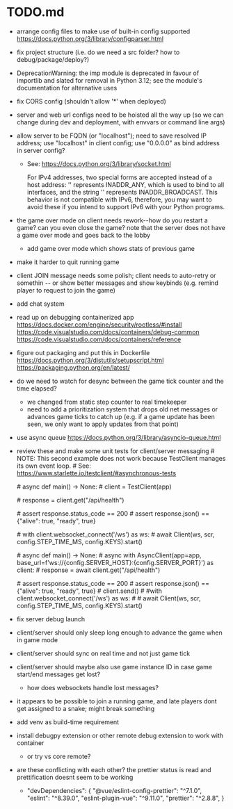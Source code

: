 # TODO.md

- arrange config files to make use of built-in config supported
  https://docs.python.org/3/library/configparser.html

- fix project structure (i.e. do we need a src folder? how to debug/package/deploy?)

- DeprecationWarning: the imp module is deprecated in favour of importlib and slated for removal in Python 3.12; see the module's documentation for alternative uses

- fix CORS config (shouldn't allow '*' when deployed)
- server and web url configs need to be hoisted all the way up
  (so we can change during dev and deployment, with envvars or command line args)

- allow server to be FQDN (or "localhost"); need to save resolved IP address; use "localhost" in client config; use "0.0.0.0" as bind address in server config?

  - See: https://docs.python.org/3/library/socket.html

    For IPv4 addresses, two special forms are accepted instead of a host address: '' represents INADDR_ANY, which is used to bind to all interfaces, and the string '<broadcast>' represents INADDR_BROADCAST. This behavior is not compatible with IPv6, therefore, you may want to avoid these if you intend to support IPv6 with your Python programs.

- the game over mode on client needs rework--how do you restart a game? can you even close the game?
  note that the server does not have a game over mode and goes back to the lobby

  - add game over mode which shows stats of previous game

- make it harder to quit running game

- client JOIN message needs some polish; client needs to auto-retry or somethin
  -- or show better messages and show keybinds (e.g. remind player to request to join the game)

- add chat system

- read up on debugging containerized app
  https://docs.docker.com/engine/security/rootless/#install
  https://code.visualstudio.com/docs/containers/debug-common
  https://code.visualstudio.com/docs/containers/reference

- figure out packaging and put this in Dockerfile
  https://docs.python.org/3/distutils/setupscript.html
  https://packaging.python.org/en/latest/

- do we need to watch for desync between the game tick counter and the time elapsed?

  - we changed from static step counter to real timekeeper
  - need to add a prioritization system that drops old net messages or advances game ticks to catch up (e.g. if a game update has been seen, we only want to apply updates from that point)

- use async queue
  https://docs.python.org/3/library/asyncio-queue.html

- review these and make some unit tests for client/server messaging
  \# NOTE: This second example does not work because TestClient manages its own event loop.
  \# See: https://www.starlette.io/testclient/#asynchronous-tests

  \# async def main() -> None:
  \# client = TestClient(app)

  \# response = client.get("/api/health")

  \# assert response.status_code == 200
  \# assert response.json() == {"alive": true, "ready", true}

  \# with client.websocket_connect('/ws') as ws:
  \# await Client(ws, scr, config.STEP_TIME_MS, config.KEYS).start()

  \# async def main() -> None:
  \# async with AsyncClient(app=app, base_url=f'ws://{config.SERVER_HOST}:{config.SERVER_PORT}') as client:
  \# response = await client.get("/api/health")

  \# assert response.status_code == 200
  \# assert response.json() == {"alive": true, "ready", true}
  \# client.send()
  \# #with client.websocket_connect('/ws') as ws:
  \# # await Client(ws, scr, config.STEP_TIME_MS, config.KEYS).start()

- fix server debug launch

- client/server should only sleep long enough to advance the game when in game mode

- client/server should sync on real time and not just game tick

- client/server should maybe also use game instance ID in case game start/end messages get lost?

  - how does websockets handle lost messages?

- it appears to be possible to join a running game, and late players dont get assigned to a snake; might break something

- add venv as build-time requirement

- install debugpy extension or other remote debug extension to work with container

  - or try vs core remote?

- are these conflicting with each other? the prettier status is read and prettification doesnt seem to be working
  - "devDependencies": {
    "@vue/eslint-config-prettier": "^7.1.0",
    "eslint": "^8.39.0",
    "eslint-plugin-vue": "^9.11.0",
    "prettier": "^2.8.8",
    }
